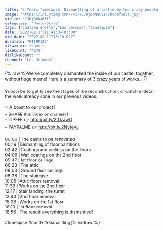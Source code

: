 ```yaml
---
title: "3 Years Timelapse: Dismantling of a castle by two crazy people. Deep renovation project"
image: "https:\/\/i.ytimg.com\/vi\/CJOjBoNa01I\/hqdefault.jpg"
vid_id: "CJOjBoNa01I"
categories: "Howto-Style"
tags: ["Château d'Olly","Les Jérômes","timelapse"]
date: "2022-02-17T11:41:34+03:00"
vid_date: "2022-02-11T15:30:02Z"
duration: "PT19M32S"
viewcount: "98951"
likeCount: "4678"
dislikeCount: ""
channel: "Les Jérômes"
---
```

{% raw %}We've completely dismantled the inside of our castle, together, without huge means! Here is a summary of 3 crazy years of works… 👇<br /><br />Subscribe to get to see the stages of the reconstruction, or watch in detail the work already done in our previous videos.<br /><br />⭐ A boost to our project?<br />– SHARE this video or channel !<br />– TIPEEE 👉 <a rel="nofollow" target="blank" href="http://bit.ly/2tDzJwG">http://bit.ly/2tDzJwG</a><br />– PAYPALME 👉 <a rel="nofollow" target="blank" href="http://bit.ly/2NvteVJ">http://bit.ly/2NvteVJ</a><br /><br />00:00 | The castle to be renovated<br />00:19 | Dismantling of floor partitions<br />02:42 | Coatings and ceilings on the floors<br />04:06 | Wall coatings on the 2nd floor<br />05:47 | 1st floor ceilings<br />06:23 | The attic<br />08:03 | Ground floor ceilings<br />08:38 | The staircase<br />10:05 | Attic floors removal<br />11:33 | Works on the 2nd floor<br />12:17 | Stair landing, the turret<br />13:43 | 2nd floor removal<br />15:06 | Works on the 1st floor<br />16:19 | 1st floor removal<br />18:56 | The result: everything is dismantled!<br /><br />#timelapse #castle #dismantling{% endraw %}
